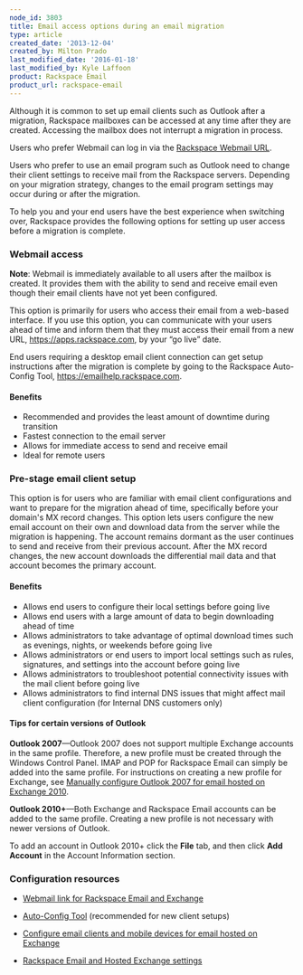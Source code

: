 ```yaml
---
node_id: 3803
title: Email access options during an email migration
type: article
created_date: '2013-12-04'
created_by: Milton Prado
last_modified_date: '2016-01-18'
last_modified_by: Kyle Laffoon
product: Rackspace Email
product_url: rackspace-email
---
```


Although it is common to set up email clients such as Outlook after a
migration, Rackspace mailboxes can be accessed at any time after they
are created. Accessing the mailbox does not interrupt a migration in
process.

Users who prefer Webmail can log in via the [Rackspace Webmail
URL](https://apps.rackspace.com).

Users who prefer to use an email program such as Outlook need to
change their client settings to receive mail from the Rackspace
servers. Depending on your migration strategy, changes to the email
program settings may occur during or after the migration.

To help you and your end users have the best experience when switching
over, Rackspace provides the following options for setting up user
access before a migration is complete.

### Webmail access

**Note**: Webmail is immediately available to all users after the mailbox
is created. It provides them with the ability to send and receive email
even though their email clients have not yet been configured.

This option is primarily for users who access their email from a
web-based interface.  If you use this option, you can communicate with
your users ahead of time and inform them that they must access their
email from a new URL, <https://apps.rackspace.com>, by your &ldquo;go live&rdquo;
date.

End users requiring a desktop email client connection can get setup
instructions after the migration is complete by going to the Rackspace
Auto-Config Tool, <https://emailhelp.rackspace.com>.

#### Benefits

-   Recommended and provides the least amount of downtime during
    transition
-   Fastest connection to the email server
-   Allows for immediate access to send and receive email
-   Ideal for remote users

### Pre-stage email client setup

This option is for users who are familiar with email client
configurations and want to prepare for the migration ahead of time,
specifically before your domain's MX record changes. This option lets
users configure the new email account on their own and download data
from the server while the migration is happening. The account remains
dormant as the user continues to send and receive from their previous
account. After the MX record changes, the new account downloads the
differential mail data and that account becomes the primary account.

#### Benefits

-   Allows end users to configure their local settings before going live
-   Allows end users with a large amount of data to begin downloading
    ahead of time
-   Allows administrators to take advantage of optimal download times
    such as evenings, nights, or weekends before going live
-   Allows administrators or end users to import local settings such as
    rules, signatures, and settings into the account before going live
-   Allows administrators to troubleshoot potential connectivity issues
    with the mail client before going live
-   Allows administrators to find internal DNS issues that might affect
    mail client configuration (for Internal DNS customers only)

#### Tips for certain versions of Outlook

**Outlook 2007**&mdash;Outlook 2007 does not support multiple Exchange
accounts in the same profile. Therefore, a new profile must be created
through the Windows Control Panel. IMAP and POP for Rackspace Email can
simply be added into the same profile. For instructions on creating a
new profile for Exchange, see [Manually configure Outlook 2007 for email hosted on Exchange 2010](/how-to/manually-configure-outlook-2007-for-email-hosted-on-exchange-2010).

**Outlook 2010+**&mdash;Both Exchange and Rackspace Email accounts can be
added to the same profile.  Creating a new profile is not necessary with
newer versions of Outlook.

To add an account in Outlook 2010+ click the **File** tab, and then
click **Add Account** in the Account Information section.

### Configuration resources

- [Webmail link for Rackspace Email and
Exchange](https://apps.rackspace.com)

- [Auto-Config Tool](https://emailhelp.rackspace.com) (recommended for new
client setups)

- [Configure email clients and mobile devices for email hosted on Exchange](/how-to/configure-email-clients-and-mobile-devices-for-email-hosted-on-exchange)

- [Rackspace Email and Hosted Exchange settings](/how-to/rackspace-email-and-hosted-exchange-settings)
